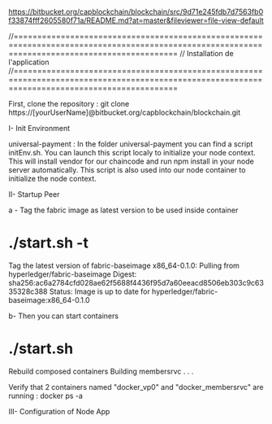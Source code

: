 https://bitbucket.org/capblockchain/blockchain/src/9d71e245fdb7d7563fb0f33874fff2605580f71a/README.md?at=master&fileviewer=file-view-default


//===============================================================================================================================================
// Installation de l'application
//===============================================================================================================================================


First, clone the repository :
git clone https://[yourUserName]@bitbucket.org/capblockchain/blockchain.git

I- Init Environment

universal-payment : 
In the folder universal-payment you can find a script initEnv.sh. You can launch this script localy to initialize your node context.
This will install vendor for our chaincode and run npm install in your node server automatically. 
This script is also used into our node container to initialize the node context.

II- Startup Peer

a - Tag the fabric image as latest version to be used inside container

# ./start.sh -t
Tag the latest version of fabric-baseimage
x86_64-0.1.0: Pulling from hyperledger/fabric-baseimage
Digest: sha256:ac6a2784cfd028ae62f5688f4436f95d7a60eeacd8506eb303c9c6335328c388
Status: Image is up to date for hyperledger/fabric-baseimage:x86_64-0.1.0

b- Then you can start containers
# ./start.sh
Rebuild composed containers
Building membersrvc
.
.
.

Verify that 2 containers named "docker_vp0" and "docker_membersrvc" are running :
docker ps -a



III- Configuration of Node App





